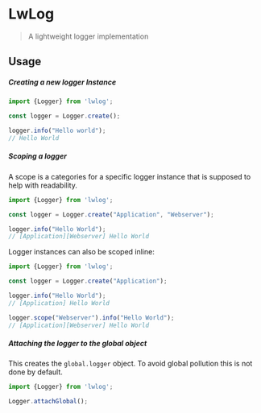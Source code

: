 # LwLog

> A lightweight logger implementation


## Usage

##### Creating a new logger Instance

```javascript
import {Logger} from 'lwlog';

const logger = Logger.create();

logger.info("Hello world");
// Hello World
```

##### Scoping a logger

A scope is a categories for a specific logger instance that is supposed to help with readability.

```javascript
import {Logger} from 'lwlog';

const logger = Logger.create("Application", "Webserver");

logger.info("Hello World");
// [Application][Webserver] Hello World
```

Logger instances can also be scoped inline:

```javascript
import {Logger} from 'lwlog';

const logger = Logger.create("Application");

logger.info("Hello World");
// [Application] Hello World

logger.scope("Webserver").info("Hello World");
// [Application][Webserver] Hello World
```

##### Attaching the logger to the global object

This creates the `global.logger` object. To avoid global pollution this is not done by default.

```javascript
import {Logger} from 'lwlog';

Logger.attachGlobal();
```